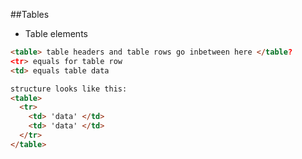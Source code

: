##Tables

- Table elements
```html
<table> table headers and table rows go inbetween here </table?
<tr> equals for table row
<td> equals table data

structure looks like this:
<table>
  <tr>
    <td> 'data' </td>
    <td> 'data' </td>
  </tr>
</table>
```
